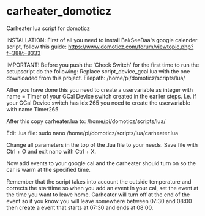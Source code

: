 # carheater_domoticz
Carheater lua script for domoticz

INSTALLATION:
First of all you need to install BakSeeDaa's google calender script, follow this guide: 
https://www.domoticz.com/forum/viewtopic.php?f=38&t=8333

IMPORTANT! 
Before you push the 'Check Switch' for the first time to run the setupscript do the following: 
Replace script_device_gcal.lua with the one downloaded from this project. 
Filepath: /home/pi/domoticz/scripts/lua/

After you have done this you need to create a uservariable as integer with name = Timer<idx> of your GCal Device switch created in the earlier steps. 
I.e. if your GCal Device switch has idx 265 you need to create the uservariable with name Timer265

After this copy carheater.lua to: /home/pi/domoticz/scripts/lua/

Edit .lua file:
sudo nano /home/pi/domoticz/scripts/lua/carheater.lua

Change all parameters in the top of the .lua file to your needs. 
Save file with Ctrl + O and exit nano with Ctrl + X.

Now add events to your google cal and the carheater should turn on so the car is warm at the specified time. 

Remember that the script takes into account the outside temperature and corrects the starttime so when you add an event in your cal, set the event at the time you want to leave home. Carheater will turn off at the end of the event so if you know you will leave somewhere between 07:30 and 08:00 then create a event that starts at 07:30 and ends at 08:00. 

